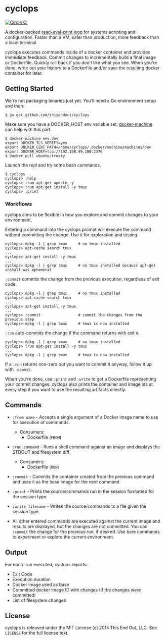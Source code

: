# cyclops
[![Circle CI](https://circleci.com/gh/thisendout/cyclops.svg?style=svg)](https://circleci.com/gh/thisendout/cyclops)

A docker-backed [read-eval-print loop](https://en.wikipedia.org/wiki/Read%E2%80%93eval%E2%80%93print_loop) for systems scripting and configuration.  Faster than a VM, safer than production, more feedback than a local terminal.

cyclops executes commands inside of a docker container and provides immediate feedback.  Commit changes to incrementally build a final image or Dockerfile.  Quickly roll back if you don't like what you see.  When you're done, write out your history to a Dockerfile and/or save the resulting docker container for later.

## Getting Started

We're not packaging binaries just yet.  You'll need a Go environment setup and then:

```
$ go get github.com/thisendout/cyclops
```

Make sure you have a DOCKER_HOST env variable set. [docker-machine](https://github.com/docker/machine) can help with this part.

```
$ docker-machine env dev
export DOCKER_TLS_VERIFY=yes
export DOCKER_CERT_PATH=/home/cyclops/.docker/machine/machines/dev
export DOCKER_HOST=tcp://192.168.99.100:2376
$ docker pull ubuntu:trusty
```

Launch the repl and try some bash commands.

```
$ cyclops
cyclops> :help
cyclops> :run apt-get update -y
cyclops> :run apt-get install -y tmux
cyclops> :print
```

### Workflows

cyclops aims to be flexible in how you explore and commit changes to your environment.

Entering a command into the cyclops prompt will execute the command without committing the change.  Use it for exploration and testing.

```
cyclops> dpkg -l | grep tmux     # no tmux installed
cyclops> apt-cache search tmux
...
cyclops> apt-get install -y tmux
...
cyclops> dpkg -l | grep tmux     # no tmux installed because apt-get install was ephemeral
```

`:commit` commits the change from the previous execution, regardless of exit code.
```
cyclops> dpkg -l | grep tmux     # no tmux installed
cyclops> apt-cache search tmux
...
cyclops> apt-get install -y tmux
...
cyclops> :commit                 # commit the changes from the previous step
cyclops> dpkg -l | grep tmux     # tmux is now installed
```

`:run` auto-commits the change if the command returns with exit `0`.
```
cyclops> dpkg -l | grep tmux     # no tmux installed
cyclops> :run apt-get install -y tmux
...
cyclops> dpkg -l | grep tmux     # tmux is now installed
```
If a `:run` returns non-zero but you want to commit it anyway, follow it up with `:commit`.

When you're done, use `:print` and `:write` to get a Dockerfile representing your commit changes.  cyclops also prints the container and image ids at every step if you want to use the resulting artifacts directly.

## Commands

* ```:from name``` - Accepts a single argument of a Docker image name to use for execution of commands.
  * Consumers:
    * Dockerfile (```FROM```)

* ```:run command``` - Runs a shell command against an image and displays the STDOUT and filesystem diff.
  * Consumers:
    * Dockerfile (```RUN```)

* ```:commit``` - Commits the container created from the previous command and uses it as the base image for the next command.

* ```:print``` - Prints the source/commands run in the session formatted for the session type.

* ```:write filename``` - Writes the source/commands to a file given the session type.

* All other entered commands are executed against the current image and results are displayed, but the changes are not committed.  You can `:commit` the change for the previous run, if desired.  Use bare commands to experiment or explore the current environment.

## Output

For each :run executed, cyclops reports:
 * Exit Code
 * Execution duration
 * Docker image used as base
 * Committed docker image ID with changes (if the changes were committed)
 * List of filesystem changes


## License

cyclops is released under the MIT License (c) 2015 This End Out, LLC. See `LICENSE` for the full license text.
